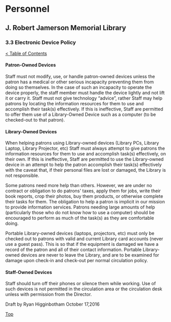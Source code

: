 [0]: ../README.md
[3.3]: electronic-device-policy.md

# Personnel
## J. Robert Jamerson Memorial Library
### 3.3 Electronic Device Policy
[< Table of Contents][0]

#### Patron-Owned Devices
Staff must not modify, use, or handle patron-owned devices unless the patron has a medical or other serious incapacity preventing them from doing so themselves. In the case of such an incapacity to operate the device properly, the staff member must handle the device lightly and not lift it or carry it.  Staff must not give technology “advice”, rather Staff may help patrons by locating the information resources for them to use and accomplish their task(s) effectively.  If this is ineffective, Staff are permitted to offer them use of a Library-Owned Device such as a computer (to be checked-out to that patron).

#### Library-Owned Devices
When helping patrons using Library-owned devices (Library PCs, Library Laptop, Library Projector, etc) Staff must always attempt to give patrons the information resources for them to use and accomplish task(s) effectively, on their own.  If this is ineffective, Staff are permitted to use the Library-owned device in an attempt to help the patron accomplish their task(s) effectively with the caveat that, if their personal files are lost or damaged, the Library is not responsible.

Some patrons need more help than others.  However, we are under no contract or obligation to do patrons' taxes, apply them for jobs, write their book reports, crop their photos, buy them products, or otherwise complete their tasks for them.  The obligation to help a patron is implicit in our mission to provide information services. Patrons needing large amounts of help (particularly those who do not know how to use a computer) should be encouraged to perform as much of the task(s) as they are comfortable doing.

Portable Library-owned devices (laptops, projectors, etc) must only be checked out to patrons with valid and current Library card accounts (never use a guest pass).  This is so that if the equipment is damaged we have a record of the patron and all of their contact information. Portable Library-owned devices are never to leave the Library, and are to be examined for damage upon check-in and check-out per normal circulation policy.

#### Staff-Owned Devices
Staff should turn off their phones or silence them while working.  Use of such devices is not permitted in the circulation area or the circulation desk unless with permission from the Director.

Draft by Ryan Higginbotham October 17,2016

[Top][3.3]